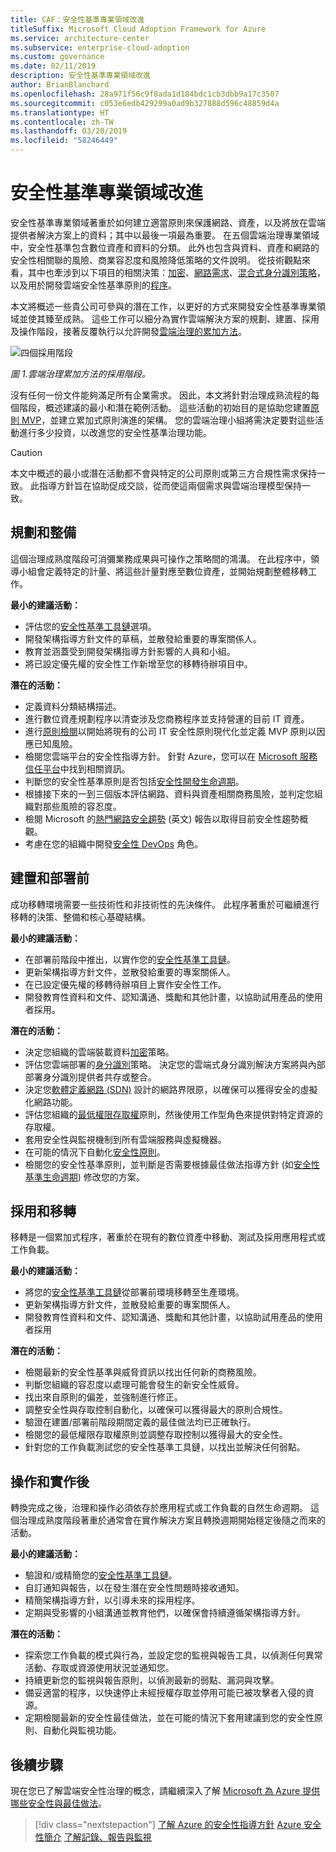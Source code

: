 ```yaml
---
title: CAF：安全性基準專業領域改進
titleSuffix: Microsoft Cloud Adoption Framework for Azure
ms.service: architecture-center
ms.subservice: enterprise-cloud-adoption
ms.custom: governance
ms.date: 02/11/2019
description: 安全性基準專業領域改進
author: BrianBlanchard
ms.openlocfilehash: 28a971f56c9f8ada1d184bdc1cb3dbb9a17c3507
ms.sourcegitcommit: c053e6edb429299a0ad9b327888d596c48859d4a
ms.translationtype: HT
ms.contentlocale: zh-TW
ms.lasthandoff: 03/20/2019
ms.locfileid: "58246449"
---
```

# <a name="security-baseline-discipline-improvement"></a>安全性基準專業領域改進

安全性基準專業領域著重於如何建立適當原則來保護網路、資產，以及將放在雲端提供者解決方案上的資料；其中以最後一項最為重要。 在五個雲端治理專業領域中，安全性基準包含數位資產和資料的分類。 此外也包含與資料、資產和網路的安全性相關聯的風險、商業容忍度和風險降低策略的文件說明。 從技術觀點來看，其中也牽涉到以下項目的相關決策：[加密](../../decision-guides/encryption/overview.md)、[網路需求](../../decision-guides/software-defined-network/overview.md)、[混合式身分識別策略](../../decision-guides/identity/overview.md)，以及用於開發雲端安全性基準原則的[程序](compliance-processes.md)。

本文將概述一些貴公司可參與的潛在工作，以更好的方式來開發安全性基準專業領域並使其臻至成熟。 這些工作可以細分為實作雲端解決方案的規劃、建置、採用及操作階段，接著反覆執行以允許開發[雲端治理的累加方法](../journeys/overview.md#an-incremental-approach-to-cloud-governance)。

![四個採用階段](../../_images/adoption-phases.png)

*圖 1.雲端治理累加方法的採用階段。*

沒有任何一份文件能夠滿足所有企業需求。 因此，本文將針對治理成熟流程的每個階段，概述建議的最小和潛在範例活動。 這些活動的初始目的是協助您建置[原則 MVP](../journeys/overview.md#an-incremental-approach-to-cloud-governance)，並建立累加式原則演進的架構。 您的雲端治理小組將需決定要對這些活動進行多少投資，以改進您的安全性基準治理功能。

> [!CAUTION]
> 本文中概述的最小或潛在活動都不會與特定的公司原則或第三方合規性需求保持一致。 此指導方針旨在協助促成交談，從而使這兩個需求與雲端治理模型保持一致。

## <a name="planning-and-readiness"></a>規劃和整備

這個治理成熟度階段可消彌業務成果與可操作之策略間的鴻溝。 在此程序中，領導小組會定義特定的計量、將這些計量對應至數位資產，並開始規劃整體移轉工作。

**最小的建議活動：**

- 評估您的[安全性基準工具鏈](toolchain.md)選項。
- 開發架構指導方針文件的草稿，並散發給重要的專案關係人。
- 教育並涵蓋受到開發架構指導方針影響的人員和小組。
- 將已設定優先權的安全性工作新增至您的移轉待辦項目中。

**潛在的活動：**

- 定義資料分類結構描述。
- 進行數位資產規劃程序以清查涉及您商務程序並支持營運的目前 IT 資產。
- 進行[原則檢閱](../../governance/policy-compliance/what-is-a-cloud-policy-review.md)以開始將現有的公司 IT 安全性原則現代化並定義 MVP 原則以因應已知風險。
- 檢閱您雲端平台的安全性指導方針。 針對 Azure，您可以在 [Microsoft 服務信任平台](https://www.microsoft.com/trustcenter/stp/default.aspx)中找到相關資訊。
- 判斷您的安全性基準原則是否包括[安全性開發生命週期](https://www.microsoft.com/securityengineering/sdl/)。
- 根據接下來的一到三個版本評估網路、資料與資產相關商務風險，並判定您組織對那些風險的容忍度。
- 檢閱 Microsoft 的[熱門網路安全趨勢](https://www.microsoft.com/security/operations/security-intelligence-report) \(英文\) 報告以取得目前安全性趨勢概觀。
- 考慮在您的組織中開發[安全性 DevOps](https://www.microsoft.com/en-us/securityengineering/devsecops) 角色。

<!-- "en-us" location is required for the URL above. -->

## <a name="build-and-pre-deployment"></a>建置和部署前

成功移轉環境需要一些技術性和非技術性的先決條件。 此程序著重於可繼續進行移轉的決策、整備和核心基礎結構。

**最小的建議活動：**

- 在部署前階段中推出，以實作您的[安全性基準工具鏈](toolchain.md)。
- 更新架構指導方針文件，並散發給重要的專案關係人。
- 在已設定優先權的移轉待辦項目上實作安全性工作。
- 開發教育性資料和文件、認知溝通、獎勵和其他計畫，以協助試用產品的使用者採用。

**潛在的活動：**

- 決定您組織的雲端裝載資料[加密](../../decision-guides/encryption/overview.md)策略。
- 評估您雲端部署的[身分識別](../../decision-guides/identity/overview.md)策略。 決定您的雲端式身分識別解決方案將與內部部署身分識別提供者共存或整合。
- 決定您[軟體定義網路 (SDN)](../../decision-guides/software-defined-network/overview.md) 設計的網路界限原，以確保可以獲得安全的虛擬化網路功能。
- 評估您組織的[最低權限存取權](/azure/active-directory/users-groups-roles/roles-delegate-by-task)原則，然後使用工作型角色來提供對特定資源的存取權。
- 套用安全性與監視機制到所有雲端服務與虛擬機器。
- 在可能的情況下自動化[安全性原則](../../decision-guides/policy-enforcement/overview.md)。
- 檢閱您的安全性基準原則，並判斷是否需要根據最佳做法指導方針 (如[安全性基準生命週期](https://www.microsoft.com/securityengineering/sdl/)) 修改您的方案。

## <a name="adopt-and-migrate"></a>採用和移轉

移轉是一個累加式程序，著重於在現有的數位資產中移動、測試及採用應用程式或工作負載。

**最小的建議活動：**

- 將您的[安全性基準工具鏈](toolchain.md)從部署前環境移轉至生產環境。
- 更新架構指導方針文件，並散發給重要的專案關係人。
- 開發教育性資料和文件、認知溝通、獎勵和其他計畫，以協助試用產品的使用者採用

**潛在的活動：**

- 檢閱最新的安全性基準與威脅資訊以找出任何新的商務風險。
- 判斷您組織的容忍度以處理可能會發生的新安全性威脅。
- 找出來自原則的偏差，並強制進行修正。
- 調整安全性與存取控制自動化，以確保可以獲得最大的原則合規性。  
- 驗證在建置/部署前階段期間定義的最佳做法均已正確執行。
- 檢閱您的最低權限存取權原則並調整存取控制以獲得最大的安全性。
- 針對您的工作負載測試您的安全性基準工具鏈，以找出並解決任何弱點。

## <a name="operate-and-post-implementation"></a>操作和實作後

轉換完成之後，治理和操作必須依存於應用程式或工作負載的自然生命週期。 這個治理成熟度階段著重於通常會在實作解決方案且轉換週期開始穩定後隨之而來的活動。

**最小的建議活動：**

- 驗證和/或精簡您的[安全性基準工具鏈](toolchain.md)。
- 自訂通知與報告，以在發生潛在安全性問題時接收通知。
- 精簡架構指導方針，以引導未來的採用程序。
- 定期與受影響的小組溝通並教育他們，以確保會持續遵循架構指導方針。

**潛在的活動：**

- 探索您工作負載的模式與行為，並設定您的監視與報告工具，以偵測任何異常活動、存取或資源使用狀況並通知您。
- 持續更新您的監視與報告原則，以偵測最新的弱點、漏洞與攻擊。
- 備妥適當的程序，以快速停止未經授權存取並停用可能已被攻擊者入侵的資源。
- 定期檢閱最新的安全性最佳做法，並在可能的情況下套用建議到您的安全性原則、自動化與監視功能。

## <a name="next-steps"></a>後續步驟

現在您已了解雲端安全性治理的概念，請繼續深入了解 [Microsoft 為 Azure 提供哪些安全性與最佳做法](azure-security-guidance.md)。

> [!div class="nextstepaction"]
> [了解 Azure 的安全性指導方針](azure-security-guidance.md)
> [Azure 安全性簡介](/azure/security/azure-security)
> [了解記錄、報告與監視](../../decision-guides/log-and-report/overview.md)
